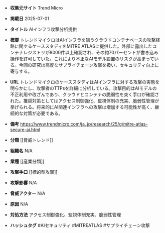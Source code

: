 - **収集元サイト**
Trend Micro

- **掲載日**
2025-07-01

- **タイトル**
AIインフラ攻撃分析提供

- **概要**
トレンドマイクロはAIインフラを狙うクラウドコンテナベースの攻撃経路に関するケーススタディをMITRE ATLASに提供した。外部に露出したコンテナレジストリが8000件以上確認され、その約70パーセントが書き込み操作を許可していた。これにより不正なAIモデル設置のリスクが高まっている。今回の研究は高度なサプライチェーン攻撃を扱い、セキュリティ向上に寄与する。

- **URL**
トレンドマイクロのケーススタディはAIインフラに対する攻撃の実態を明らかにし、攻撃者のTTPsを詳細に分析している。攻撃目的はAIモデルの不正利用や改ざんであり、クラウドとコンテナの脆弱性を突く手口が確認された。推奨対策としてはアクセス制御強化、監視体制の充実、脆弱性管理が挙げられる。将来的にAI関連インフラへの攻撃は増加する可能性が高く、継続的な対策が必要である。

- **備考**
https://www.trendmicro.com/ja_jp/research/25/g/mitre-atlas-secure-ai.html

- **分類**
[[脅威トレンド]]

- **組織名**
N/A

- **業種**
[[産業分類]]

- **攻撃手口**
[[標的型攻撃]]

- **攻撃影響**
N/A

- **脅威アクター**
N/A

- **原因**
N/A

- **対処方法**
アクセス制御強化、監視体制充実、脆弱性管理

- **ハッシュタグ**
#AIセキュリティ #MITREATLAS #サプライチェーン攻撃
